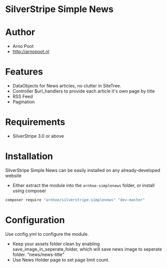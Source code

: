 SilverStripe Simple News
==================

# Author
* Arno Poot
* http://arnopoot.nl

# Features
* DataObjects for News articles, no clutter in SiteTree.
* Controller $url_handlers to provide each article it's own page by title
* RSS Feed
* Pagination

# Requirements
* SilverStripe 3.0 or above

# Installation
SilverStripe Simple News can be easily installed on any already-developed website

 * Either extract the module into the `arnhoe-simplenews` folder, or install using composer

```bash
composer require "arnhoe/silverstripe-simplenews" "dev-master"
```

# Configuration
Use config.yml to configure the module.
* Keep your assets folder clean by enabling save_image_in_seperate_folder, which will save news image to seperate folder. "news/news-title"
* Use News Holder page to set page limit count.